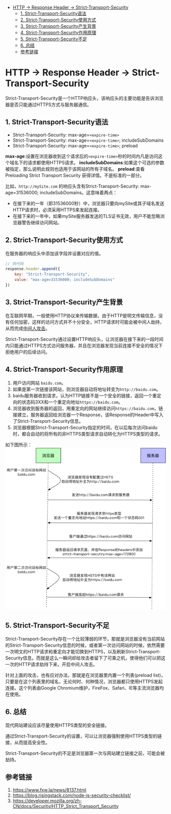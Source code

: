
<!-- @import "[TOC]" {cmd="toc" depthFrom=1 depthTo=6 orderedList=false} -->

<!-- code_chunk_output -->

* [HTTP -> Response Header -> Strict-Transport-Security](#http-response-header-strict-transport-security)
	* [1. Strict-Transport-Security语法](#1-strict-transport-security语法)
	* [2. Strict-Transport-Security使用方式](#2-strict-transport-security使用方式)
	* [3. Strict-Transport-Security产生背景](#3-strict-transport-security产生背景)
	* [4. Strict-Transport-Security作用原理](#4-strict-transport-security作用原理)
	* [5. Strict-Transport-Security不足](#5-strict-transport-security不足)
	* [6. 总结](#6-总结)
	* [参考链接](#参考链接)

<!-- /code_chunk_output -->

# HTTP -> Response Header -> Strict-Transport-Security
Strict-Transport-Security是一个HTTP响应头，该响应头的主要功能是告诉浏览器是否只能通过HTTPS方式与服务器通信。

## 1. Strict-Transport-Security语法
* Strict-Transport-Security: max-age=`<expire-time>`
* Strict-Transport-Security: max-age=`<expire-time>`; includeSubDomains
* Strict-Transport-Security: max-age=`<expire-time>`; preload

**max-age**:设置在浏览器收到这个请求后的`<expire-time>`秒的时间内凡是访问这个域名下的请求都使用HTTPS请求。
**includeSubDomains**:如果这个可选的参数被指定，那么说明此规则也适用于该网站的所有子域名。
**preload**:查看 Preloading Strict Transport Security 获得详情。不是标准的一部分。

比如，`http://mySite.com` 的响应头含有Strict-Transport-Security: max-age=31536000; includeSubDomains。这意味着两点：
* 在接下来的一年（即31536000秒）中，浏览器只要向mySite或其子域名发送HTTP请求时，必须采用HTTPS来发起连接。
* 在接下来的一年中，如果mySite服务器发送的TLS证书无效，用户不能忽略浏览器警告继续访问网站。

## 2. Strict-Transport-Security使用方式
在服务器的响应头中添加该字段并设置对应的值。
```javascript {.line-numbers}
// 伪代码
response.header.append({
    key: "Strict-Transport-Security", 
    value: "max-age=31536000; includeSubDomains"
})
```

## 3. Strict-Transport-Security产生背景
在互联网早期，一般使用HTTP协议来传输数据，由于HTTP是明文传输信息，没有任何加密，这样的访问方式并不十分安全，HTTP请求时可能会被中间人劫持，从而完成[中间人攻击](https://github.com/Kilin9527/Frontend_And_Backend_Knowledge/blob/master/documents/security/attack_manInTheMiddle.md)。

Strict-Transport-Security通过设置HTTP响应头，让浏览器在接下来的一段时间内只能通过HTTPS方式访问服务器，并且在浏览器发现当前连接不安全的情况下拒绝用户的后续访问。

## 4. Strict-Transport-Security作用原理
1. 用户访问网站 `baidu.com`。
2. 如果是第一次链接该网站，则浏览器自动将地址转变为`http://baidu.com`。
3. baidu服务器收到请求，认为HTTP链接不是一个安全的链接，返回一个重定向的状态码3XX和一个重定向地址`https://baidu.com`。
4. 浏览器收到服务器的返回，用重定向的网站继续访问`https://baidu.com`，链接建立，服务器返回给浏览器一个Response，该Response的Header中写入了Strict-Transport-Security信息。
5. 浏览器根据Strict-Transport-Security指定的时间，在以后每次访问baidu时，都会自动的将所有的非HTTPS类型请求自动转化为HTTPS类型的请求。

如下图所示：
![HSTS逻辑流程图](https://github.com/Kilin9527/Frontend_And_Backend_Knowledge/blob/master/assets/images/security/Secutiry_HTTP_Headers_HSTS_1.png?raw=true)

## 5. Strict-Transport-Security不足
Strict-Transport-Security存在一个比较薄弱的环节，那就是浏览器没有当前网站的Strict-Transport-Security信息的时候，或者第一次访问网站的时候，依然需要一次明文的HTTP请求和重定向才能切换到HTTPS，以及刷新Strict-Transport-Security信息。而就是这么一瞬间却给攻击者留下了可乘之机，使得他们可以把这一次的HTTP请求劫持下来，开启中间人攻击。

针对上面的攻击，也有应对办法，那就是在浏览器里内置一个列表(preload list)，只要是在这个列表里的域名，无论何时、何种情况，浏览器都只使用HTTPS发起连接。这个列表由Google Chromium维护，FireFox、Safari、IE等主流浏览器均在使用。

## 6. 总结
现代网站建设应该尽量使用HTTPS类型的安全链接。

通过Strict-Transport-Security的设置，可以让浏览器强制使用HTTPS类型的链接，从而提高安全性。

Strict-Transport-Security的不足是浏览器第一次与网站建立链接之前，可能会被劫持。

## 参考链接
1. https://www.fxw.la/news/8137.html
2. https://blog.risingstack.com/node-js-security-checklist/
3. https://developer.mozilla.org/zh-CN/docs/Security/HTTP_Strict_Transport_Security
